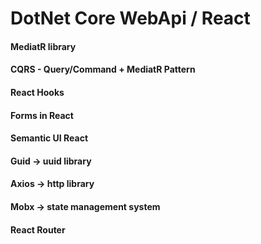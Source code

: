# DotNet Core WebApi / React

#### MediatR library
#### CQRS - Query/Command + MediatR Pattern

#### React Hooks 
#### Forms in React 
#### Semantic UI React
#### Guid -> uuid library
#### Axios -> http library 
#### Mobx -> state management system
#### React Router


